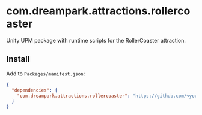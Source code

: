 # com.dreampark.attractions.rollercoaster

Unity UPM package with runtime scripts for the RollerCoaster attraction.

## Install
Add to `Packages/manifest.json`:
```json
{
  "dependencies": {
    "com.dreampark.attractions.rollercoaster": "https://github.com/<you>/attraction-rollercoaster-code.git#v1.0.0"
  }
}
